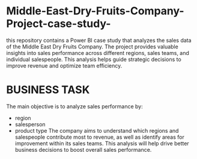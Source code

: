 # Middle-East-Dry-Fruits-Company-Project-case-study-
this repository contains a Power BI case study that analyzes the sales data of the Middle East Dry Fruits Company. The project provides valuable insights into sales performance across different regions, sales teams, and individual salespeople. This analysis helps guide strategic decisions to improve revenue and optimize team efficiency.
# BUSINESS TASK
The main objective is to analyze sales performance by:
- region
- salesperson
- product type
The company aims to understand which regions and salespeople contribute most to revenue, as well as identify areas for improvement within its sales teams. This analysis will help drive better business decisions to boost overall sales performance.
